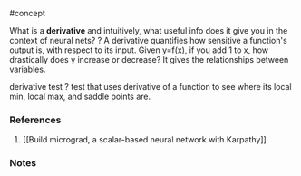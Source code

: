 #concept


What is a **derivative** and intuitively, what useful info does it give you in the context of neural nets?
?
A derivative quantifies how sensitive a function's output is, with respect to its input.
Given y=f(x), if you add 1 to x, how drastically does y increase or decrease? It gives the relationships between variables.
<!--LEARN:t1Gz3Vs5-->

derivative test
?
test that uses derivative of a function to see where its local min, local max, and saddle points are.
<!--LEARN:asdvW9i6-->

### References
1. [[Build micrograd, a scalar-based neural network with Karpathy]]

### Notes




